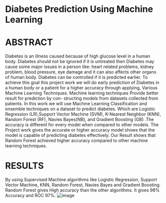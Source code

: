 # Diabetes Prediction Using Machine Learning
# ABSTRACT
Diabetes is an illness caused because of high glucose level in a human body. Diabetes should not be ignored if it is untreated then Diabetes may cause some major issues in a person like: heart related problems, kidney problem, blood pressure, eye damage and it can also affects other organs of human body. Diabetes can be controlled if it is predicted earlier. To achieve this goal this project work we will do early prediction of Diabetes in a human body or a patient for a higher accuracy through applying, Various Machine Learning Techniques. Machine learning techniques Provide better result for prediction by con- structing models from datasets collected from patients. In this work we will use Machine Learning Classification and ensemble techniques on a dataset to predict diabetes. Which are Logistic Regression (LR),Support Vector Machine (SVM), K-Nearest Neighbor (KNN), Random Forest (RF), Navies Bayes(NB), and Gradient Boosting (GB) .The accuracy is different for every model when compared to other models. The Project work gives the accurate or higher accuracy model shows that the model is capable of predicting diabetes effectively. Our Result shows that Random Forest achieved higher accuracy compared to other machine learning techniques.
# RESULTS
By using Supervised Machine algorithms like Logistic Regression, Support Vector Machine, KNN, Random Forest, Navies Bayes and Gradient Boosting. Random Forest gives High accuracy than the other algorithms.
It gives 98% Accuracy and ROC 97%.
![image](https://user-images.githubusercontent.com/92852441/138309435-f2a2e8c2-aab5-4f11-96ae-6829c28f1d10.png)
